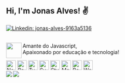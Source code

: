 <h2>Hi, I'm Jonas Alves! &#9996</h2>

[![Linkedin: jonas-alves-9163a5136](https://img.shields.io/badge/-Linkedin-blue?style=flat&logo=Linkedin&logoColor=white&link=https://www.linkedin.com/in/jonas-alves-9163a5136/)](https://www.linkedin.com/in/jonas-alves-9163a5136/)
<br/><br/>

<img align='left' src="https://icon-icons.com/icons2/2108/PNG/48/javascript_icon_130900.png" width="42px"> <p>Amante do Javascript,<br/>Apaixonado por educação e tecnologia!</p>


<div>
  <img src="https://icon-icons.com/icons2/2107/PNG/48/file_type_node_icon_130301.png" width="26px" alt="Node" title="Node"/>
  
  <img src="https://icon-icons.com/icons2/2108/PNG/48/react_icon_130845.png" width="26px" alt="React.js / React Native" title="React.js / React Native"/>
  
  <img src="https://icon-icons.com/icons2/2107/PNG/48/file_type_typescript_icon_130108.png" width="26px" alt="Typescript" title="Typescript"/>
  
  <img src="https://icon-icons.com/icons2/2107/PNG/48/file_type_svelte_icon_130137.png" width="26px" alt="Svelte" title="Svelte"/>
  
  <img src="https://icon-icons.com/icons2/2107/PNG/48/file_type_styled_icon_130142.png" width="26px" alt="Styled Components" title="Styled Components"/>
  
  <img src="https://icon-icons.com/icons2/2415/PNG/48/mongodb_original_logo_icon_146424.png" width="26px" alt="Mongo DB" title="Mongo DB"/>
  
  <img src="https://icon-icons.com/icons2/2415/PNG/48/redux_original_logo_icon_146365.png" width="26px" alt="Redux" title="Redux">
  
  <img src="https://icon-icons.com/icons2/2415/PNG/48/webpack_original_logo_icon_146300.png" width="26px" alt="Webpack" title="Webpack"/>
</div>

<img align="left" src="https://github-readme-stats.vercel.app/api?username=jonasjs&hide=issues&count_private=true&show_icons=true&count_private=true&include_all_commits=true" />
<img align="left" src="https://github-readme-stats.vercel.app/api/top-langs/?username=jonasjs&layout=compact&card_width=220" />

<!--
**JonasJs/JonasJs** is a ✨ _special_ ✨ repository because its `README.md` (this file) appears on your GitHub profile.
